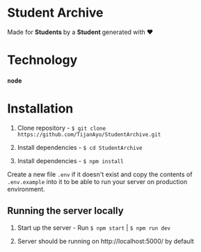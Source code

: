 # <b>Student Archive</b>
Made for <b> Students </b> by a <b> Student </b> generated with ❤

# Technology
### <b>`node`</b>


# <b>Installation</b>
1. Clone repository - `$ git clone https://github.com/TijanAyo/StudentArchive.git`

2. Install dependencies - `$ cd StudentArchive`

3. Install dependencies - `$ npm install`

Create a new file `.env` if it doesn't exist and copy the contents of `.env.example` into it to be able to run your server on production environment.

## <b>Running the server locally</b>

1. Start up the server - Run `$ npm start` | `$ npm run dev`

2. Server should be running on http://localhost:5000/ by default